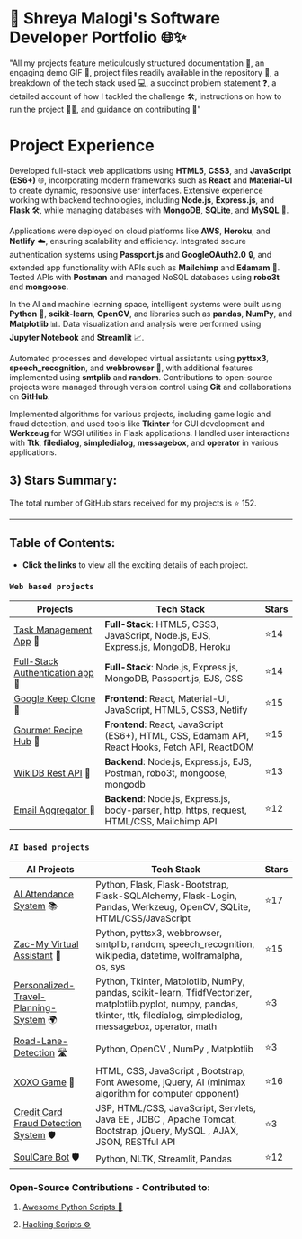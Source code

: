 # 🚀 Shreya Malogi's Software Developer Portfolio 🌐✨

"All my projects feature meticulously structured documentation 📄, an engaging demo GIF 🎥, project files readily available in the repository 📂, a breakdown of the tech stack used 💻, a succinct problem statement ❓, a detailed account of how I tackled the challenge 🛠️, instructions on how to run the project 🏃‍♂️, and guidance on contributing 🤝"


# Project Experience


Developed full-stack web applications using **HTML5**, **CSS3**, and **JavaScript (ES6+)** 🌐, incorporating modern frameworks such as **React** and **Material-UI** to create dynamic, responsive user interfaces. Extensive experience working with backend technologies, including **Node.js**, **Express.js**, and **Flask** 🛠️, while managing databases with **MongoDB**, **SQLite**, and **MySQL** 💾.

Applications were deployed on cloud platforms like **AWS**, **Heroku**, and **Netlify** ☁️, ensuring scalability and efficiency. Integrated secure authentication systems using **Passport.js** and **GoogleOAuth2.0** 🔒, and extended app functionality with APIs such as **Mailchimp** and **Edamam** 🔗. Tested APIs with **Postman** and managed NoSQL databases using **robo3t** and **mongoose**.

In the AI and machine learning space, intelligent systems were built using **Python** 🐍, **scikit-learn**, **OpenCV**, and libraries such as **pandas**, **NumPy**, and **Matplotlib** 📊. Data visualization and analysis were performed using **Jupyter Notebook** and **Streamlit** 📈.

Automated processes and developed virtual assistants using **pyttsx3**, **speech_recognition**, and **webbrowser** 🤖, with additional features implemented using **smtplib** and **random**. Contributions to open-source projects were managed through version control using **Git** and collaborations on **GitHub**.

Implemented algorithms for various projects, including game logic and fraud detection, and used tools like **Tkinter** for GUI development and **Werkzeug** for WSGI utilities in Flask applications. Handled user interactions with **Ttk**, **filedialog**, **simpledialog**, **messagebox**, and **operator** in various applications.

## 3) Stars Summary:

The total number of GitHub stars received for my projects is ⭐ 152.

---

## Table of Contents:

- **Click the links** to view all the exciting details of each project.

### `Web based projects`

| Projects | Tech Stack | Stars |
|----------|------------|-------|
| [Task Management App](https://github.com/shreyamalogi/todolist-app) 📅 | **Full-Stack**: HTML5, CSS3, JavaScript, Node.js, EJS, Express.js, MongoDB, Heroku | ⭐14 |
| [Full-Stack Authentication app](https://github.com/shreyamalogi/secret-key-web-app) 🔐 | **Full-Stack**: Node.js, Express.js, MongoDB, Passport.js, EJS, CSS | ⭐️14 |
| [Google Keep Clone](https://github.com/shreyamalogi/Google-Keep-Clone) 📝 | **Frontend**: React, Material-UI, JavaScript, HTML5, CSS3, Netlify | ⭐️15 |
| [Gourmet Recipe Hub](https://github.com/5hre9a/recipe-app) 🍲 | **Frontend**: React, JavaScript (ES6+), HTML, CSS, Edamam API, React Hooks, Fetch API, ReactDOM | ⭐️15 |
| [WikiDB Rest API](https://github.com/shreyamalogi/REST-API) 🚀 | **Backend**: Node.js, Express.js, EJS, Postman, robo3t, mongoose, mongodb | ⭐️13 |
| [Email Aggregator ](https://github.com/shreyamalogi/Email-Aggregator) 📧 | **Backend**: Node.js, Express.js, body-parser, http, https, request, HTML/CSS, Mailchimp API | ⭐️12 |








### `AI based projects`

| AI Projects                                                                                               | Tech Stack                                      | Stars |
|----------------------------------------------------------------------------------------------------------------|-------------------------------------------------|-------|
| [AI Attendance System](https://github.com/shreyamalogi/AI_Attendance) 📚                                       | Python, Flask, Flask-Bootstrap, Flask-SQLAlchemy, Flask-Login, Pandas, Werkzeug, OpenCV, SQLite, HTML/CSS/JavaScript                     | ⭐17    |
| [Zac-My Virtual Assistant](https://github.com/5hre9a/ZAC) 🤖                                                   | Python, pyttsx3, webbrowser, smtplib, random, speech_recognition, wikipedia, datetime, wolframalpha, os, sys                | ⭐15    |
| [Personalized-Travel-Planning-System](https://github.com/shreyamalogi/Personalized-travel-planning-system) 🌍 | Python, Tkinter, Matplotlib, NumPy, pandas, scikit-learn, TfidfVectorizer, matplotlib.pyplot, numpy, pandas, tkinter, ttk, filedialog, simpledialog, messagebox, operator, math | ⭐3     |
| [Road-Lane-Detection](https://github.com/shreyamalogi/Road-Lane-Detection) 🛣️                                  | Python, OpenCV , NumPy , Matplotlib          | ⭐3     |
| [XOXO Game](https://github.com/5hre9a/XOXO-game) 🤖                                                            | HTML, CSS, JavaScript , Bootstrap, Font Awesome, jQuery, AI (minimax algorithm for computer opponent)   | ⭐16     |
| [Credit Card Fraud Detection System](https://github.com/shreyamalogi/Credit-Card-Fraud-Detection-System) 🛡️                                                                      | JSP, HTML/CSS, JavaScript, Servlets, Java EE , JDBC , Apache Tomcat, Bootstrap, jQuery, MySQL , AJAX, JSON, RESTful API         | ⭐3     |
| [SoulCare Bot](https://github.com/shreyamalogi/SoulCare-Bot) 🛡️                                                                      | Python, NLTK, Streamlit, Pandas        | ⭐12    |




### Open-Source Contributions - Contributed to:

 1. [Awesome Python Scripts 🚀](https://github.com/prathimacode-hub/Awesome_Python_Scripts)
    
 2. [Hacking Scripts ⚙️](https://github.com/Tejas1510/Hacking-Scripts) 
